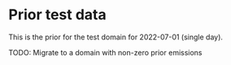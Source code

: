 # Prior test data

This is the prior for the test domain for 2022-07-01 (single day).

TODO: Migrate to a domain with non-zero prior emissions